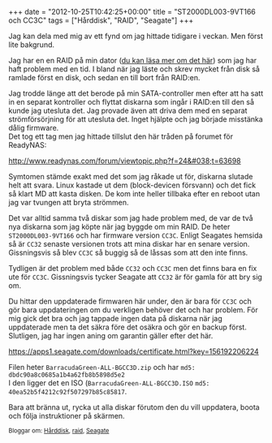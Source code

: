 +++
date = "2012-10-25T10:42:25+00:00"
title = "ST2000DL003-9VT166 och CC3C"
tags = ["Hårddisk", "RAID", "Seagate"]
+++

Jag kan dela med mig av ett fynd om jag hittade tidigare i veckan. Men först lite bakgrund.

Jag har en en RAID på min dator ([du kan läsa mer om det här][1]) som jag har haft problem med en tid. I bland när jag läste och skrev mycket från disk så ramlade först en disk, och sedan en till bort från RAID:en.

Jag trodde länge att det berode på min SATA-controller men efter att ha satt in en separat kontroller och flyttat diskarna som ingår i RAID:en till den så kunde jag utesluta det. Jag provade även att driva dem med en separat strömförsörjning för att utesluta det. Inget hjälpte och jag började misstänka dålig firmware.  
Det tog ett tag men jag hittade tillslut den här tråden på forumet för ReadyNAS:

<http://www.readynas.com/forum/viewtopic.php?f=24&#038;t=63698>

Symtomen stämde exakt med det som jag råkade ut för, diskarna slutade helt att svara. Linux kastade ut dem (block-devicen försvann) och det fick så klart MD att kasta disken. De kom inte heller tillbaka efter en reboot utan jag var tvungen att bryta strömmen.

Det var alltid samma två diskar som jag hade problem med, de var de två nya diskarna som jag köpte när jag byggde om min RAID. De heter `ST2000DL003-9VT166` och har firmware version `CC3C`. Enligt Seagates hemsida så är `CC32` senaste versionen trots att mina diskar har en senare version. Gissningsvis så blev `CC3C` så buggig så de låssas som att den inte finns.

Tydligen är det problem med både `CC32` och `CC3C` men det finns bara en fix ute för `CC3C`. Gissningsvis tycker Seagate att `CC32` är för gamla för att bry sig om.

Du hittar den uppdaterade firmwaren här under, den är bara för `CC3C` och gör bara uppdateringen om du verkligen behöver det och har problem. För mig gick det bra och jag tappade ingen data på diskarna när jag uppdaterade men ta det säkra före det osäkra och gör en backup först. Slutligen, jag har ingen aning om garantin gäller efter det här.

<https://apps1.seagate.com/downloads/certificate.html?key=156192206224>

Filen heter `BarracudaGreen-ALL-BGCC3D.zip` och har `md5: dbdc90a8c0685a1b4a62fb8b5898d5e2`  
I den ligger det en ISO (`BarracudaGreen-ALL-BGCC3D.ISO` `md5: 40ea52b5f4212c92f507297b85c85817`.

Bara att bränna ut, rycka ut alla diskar förutom den du vill uppdatera, boota och följa instruktioner på skärmen.

<small> <p class='technorati-tags'>
  Bloggar om: <a class='technorati-link' href='http://bloggar.se/om/H%C3%A5rddisk' rel='tag' target='_self'>Hårddisk</a>, <a class='technorati-link' href='http://bloggar.se/om/raid' rel='tag' target='_self'>raid</a>, <a class='technorati-link' href='http://bloggar.se/om/Seagate' rel='tag' target='_self'>Seagate</a>
</p></small>

 [1]: http://nsg.cc/2011/11/12/tid-for-mig-att-roja-upp-bland-min-lagring/
